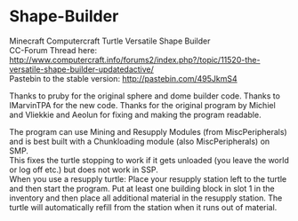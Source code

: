 Shape-Builder
=============

Minecraft Computercraft Turtle Versatile Shape Builder  
CC-Forum Thread here: http://www.computercraft.info/forums2/index.php?/topic/11520-the-versatile-shape-builder-updatedactive/  
Pastebin to the stable version: http://pastebin.com/495JkmS4

Thanks to pruby for the original sphere and dome builder code. Thanks to IMarvinTPA for the new code.
Thanks for the original program by Michiel and Vliekkie and Aeolun for fixing and making the program readable.

The program can use Mining and Resupply Modules (from MiscPeripherals) and is best built with a Chunkloading module (also MiscPeripherals) on SMP.  
This fixes the turtle stopping to work if it gets unloaded (you leave the world or log off etc.) but does not work in SSP.  
When you use a resupply turtle: Place your resupply station left to the turtle and then start the program.
Put at least one building block in slot 1 in the inventory and then place all additional material in the resupply station. 
The turtle will automatically refill from the station when it runs out of material.

